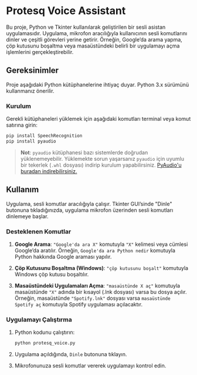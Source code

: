 
# Protesq Voice Assistant

Bu proje, Python ve Tkinter kullanılarak geliştirilen bir sesli asistan uygulamasıdır. Uygulama, mikrofon aracılığıyla kullanıcının sesli komutlarını dinler ve çeşitli görevleri yerine getirir. Örneğin, Google’da arama yapma, çöp kutusunu boşaltma veya masaüstündeki belirli bir uygulamayı açma işlemlerini gerçekleştirebilir.

## Gereksinimler

Proje aşağıdaki Python kütüphanelerine ihtiyaç duyar. Python 3.x sürümünü kullanmanız önerilir.

### Kurulum

Gerekli kütüphaneleri yüklemek için aşağıdaki komutları terminal veya komut satırına girin:

```bash
pip install SpeechRecognition
pip install pyaudio
```

> **Not**: `pyaudio` kütüphanesi bazı sistemlerde doğrudan yüklenemeyebilir. Yüklemekte sorun yaşarsanız `pyaudio` için uyumlu bir tekerlek (`.whl` dosyası) indirip kurulum yapabilirsiniz. [PyAudio'u buradan indirebilirsiniz.](https://www.lfd.uci.edu/~gohlke/pythonlibs/#pyaudio)

## Kullanım

Uygulama, sesli komutlar aracılığıyla çalışır. Tkinter GUI’sinde "Dinle" butonuna tıkladığınızda, uygulama mikrofon üzerinden sesli komutları dinlemeye başlar.

### Desteklenen Komutlar

1. **Google Arama**: `"Google'da ara X"` komutuyla `"X"` kelimesi veya cümlesi Google’da aratılır. Örneğin, `Google'da ara Python nedir` komutuyla Python hakkında Google araması yapılır.

2. **Çöp Kutusunu Boşaltma (Windows)**: `"çöp kutusunu boşalt"` komutuyla Windows çöp kutusu boşaltılır.

3. **Masaüstündeki Uygulamaları Açma**: `"masaüstünde X aç"` komutuyla masaüstünde `"X"` adında bir kısayol (.lnk dosyası) varsa bu dosya açılır. Örneğin, masaüstünde `"Spotify.lnk"` dosyası varsa `masaüstünde Spotify aç` komutuyla Spotify uygulaması açılacaktır.

### Uygulamayı Çalıştırma

1. Python kodunu çalıştırın:

   ```bash
   python protesq_voice.py
   ```

2. Uygulama açıldığında, `Dinle` butonuna tıklayın.
3. Mikrofonunuza sesli komutlar vererek uygulamayı kontrol edin.

